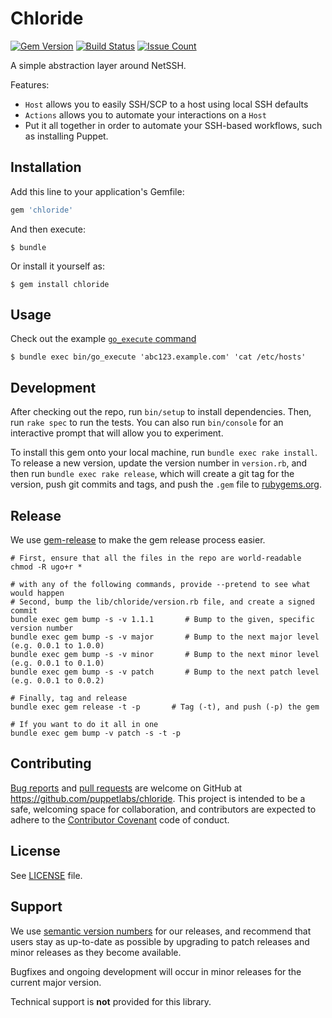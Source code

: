 # Chloride
[![Gem Version](https://badge.fury.io/rb/chloride.svg)](https://badge.fury.io/rb/chloride)
[![Build Status](https://travis-ci.org/puppetlabs/chloride.svg?branch=master)](https://travis-ci.org/puppetlabs/chloride)
[![Issue Count](https://codeclimate.com/github/puppetlabs/chloride/badges/issue_count.svg)](https://codeclimate.com/github/puppetlabs/chloride)

A simple abstraction layer around NetSSH.

Features:
* `Host` allows you to easily SSH/SCP to a host using local SSH defaults
* `Actions` allows you to automate your interactions on a `Host`
* Put it all together in order to automate your SSH-based workflows, such as
  installing Puppet.

## Installation

Add this line to your application's Gemfile:

```ruby
gem 'chloride'
```

And then execute:

    $ bundle

Or install it yourself as:

    $ gem install chloride

## Usage

Check out the example [`go_execute` command](bin/go_execute)

    $ bundle exec bin/go_execute 'abc123.example.com' 'cat /etc/hosts'

## Development

After checking out the repo, run `bin/setup` to install dependencies. Then, run `rake spec` to run the tests. You can also run `bin/console` for an interactive prompt that will allow you to experiment.

To install this gem onto your local machine, run `bundle exec rake install`. To release a new version, update the version number in `version.rb`, and then run `bundle exec rake release`, which will create a git tag for the version, push git commits and tags, and push the `.gem` file to [rubygems.org](https://rubygems.org).

## Release

We use [gem-release](https://github.com/svenfuchs/gem-release) to make the gem release process easier.
```
# First, ensure that all the files in the repo are world-readable
chmod -R ugo+r *

# with any of the following commands, provide --pretend to see what would happen
# Second, bump the lib/chloride/version.rb file, and create a signed commit
bundle exec gem bump -s -v 1.1.1       # Bump to the given, specific version number
bundle exec gem bump -s -v major       # Bump to the next major level (e.g. 0.0.1 to 1.0.0)
bundle exec gem bump -s -v minor       # Bump to the next minor level (e.g. 0.0.1 to 0.1.0)
bundle exec gem bump -s -v patch       # Bump to the next patch level (e.g. 0.0.1 to 0.0.2)

# Finally, tag and release
bundle exec gem release -t -p       # Tag (-t), and push (-p) the gem

# If you want to do it all in one
bundle exec gem bump -v patch -s -t -p
```

## Contributing

[Bug reports](https://github.com/puppetlabs/chloride/issues) and [pull requests](https://github.com/puppetlabs/chloride/pulls) are welcome on GitHub at https://github.com/puppetlabs/chloride. This project is intended to be a safe, welcoming space for collaboration, and contributors are expected to adhere to the [Contributor Covenant](http://contributor-covenant.org) code of conduct.

## License

See [LICENSE](LICENSE) file.

## Support

We use [semantic version numbers](https://semvar.org) for our releases, and recommend that users stay as up-to-date as possible by upgrading to patch releases and minor releases as they become available.

Bugfixes and ongoing development will occur in minor releases for the current major version.

Technical support is __not__ provided for this library.
